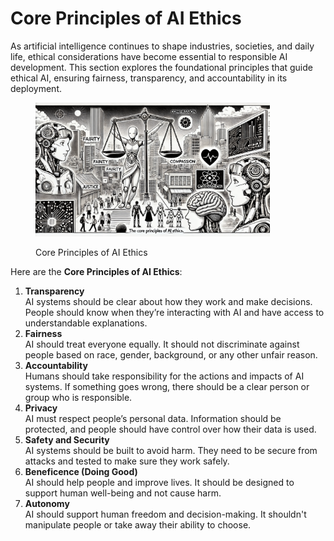 # Core Principles of AI Ethics

As artificial intelligence continues to shape industries, societies, and daily life, ethical considerations have become essential to responsible AI development. This section explores the foundational principles that guide ethical AI, ensuring fairness, transparency, and accountability in its deployment.

<div align="left"><figure><img src="../../.gitbook/assets/a-core-principles-of-ai-ethics-min.png" alt="" width="375"><figcaption><p>Core Principles of AI Ethics</p></figcaption></figure></div>

Here are the **Core Principles of AI Ethics**:

1. **Transparency**\
   AI systems should be clear about how they work and make decisions. People should know when they’re interacting with AI and have access to understandable explanations.
2. **Fairness**\
   AI should treat everyone equally. It should not discriminate against people based on race, gender, background, or any other unfair reason.
3. **Accountability**\
   Humans should take responsibility for the actions and impacts of AI systems. If something goes wrong, there should be a clear person or group who is responsible.
4. **Privacy**\
   AI must respect people’s personal data. Information should be protected, and people should have control over how their data is used.
5. **Safety and Security**\
   AI systems should be built to avoid harm. They need to be secure from attacks and tested to make sure they work safely.
6. **Beneficence (Doing Good)**\
   AI should help people and improve lives. It should be designed to support human well-being and not cause harm.
7. **Autonomy**\
   AI should support human freedom and decision-making. It shouldn't manipulate people or take away their ability to choose.
